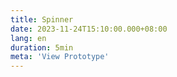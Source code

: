 ```yaml
---
title: Spinner
date: 2023-11-24T15:10:00.000+08:00
lang: en
duration: 5min
meta: 'View Prototype'
---
```


<Title />

<Spinner />
